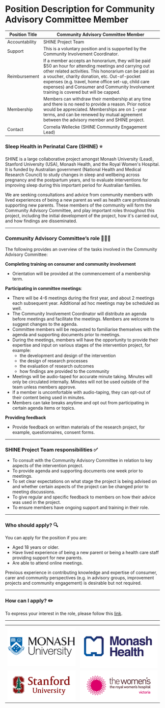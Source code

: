 
# Position Description for Community Advisory Committee Member

| Position Title | Community Advisory Committee Member                                                                                                                                                                                                                                                                                                                              |
| -------------- | ---------------------------------------------------------------------------------------------------------------------------------------------------------------------------------------------------------------------------------------------------------------------------------------------------------------------------------------------------------------- |
| Accountability | SHINE Project Team                                                                                                                                                                                                                                                                                                                                               |
| Support        | This is a voluntary position and is supported by the Community Involvement Coordinator.                                                                                                                                                                                                                                                                          |
| Reimbursement  | If a member accepts an honorarium, they will be paid $50 an hour for attending meetings and carrying out other related activities. This honorarium can be paid as a voucher, charity donation, etc. Out-of-pocket expenses (e.g. travel, home office set-up, child care expenses) and Consumer and Community Involvement training is covered but will be capped. |
| Membership     | Members can withdraw their membership at any time and there is no need to provide a reason. Prior notice would be appreciated. Memberships are on 1-year terms, and can be renewed by mutual agreement between the advisory member and SHINE project.                                                                                                                                                                                                                                                                                                            |
| Contact        | Cornelia Wellecke (SHINE Community Engagement Lead)                                                                                                                                                                                                                                                                                                                                                                  |
 

### Sleep Health in Perinatal Care (SHINE) ⭐
SHINE is a large collaborative project amongst Monash University (Lead), Stanford University (USA), Monash Health, and the Royal Women's Hospital. It is funded by Australian government (National Health and Medical Research Council) to study changes in sleep and wellbeing across pregnancy and the postpartum years, and to evaluate interventions for improving sleep during this important period for Australian families.

We are seeking consultations and advice from community members with lived experiences of being a new parent as well as health care professionals supporting new parents. These members of the community will form the Community Advisory Committee, and  play important roles throughout this project, including the initial development of the project, how it's carried out, and how findings are disseminated.

---

### Community Advisory Committee’s role 🧑‍🤝‍🧑
The following provides an overview of the tasks involved in the Community Advisory Committee:

**Completing training on consumer and community involvement**
- Orientation will be provided at the commencement of a membership term.

**Participating in committee meetings**:
- There will be 4-6 meetings during the first year, and about 2 meetings each subsequent year. Additional ad hoc meetings may be scheduled as well.
- The Community Involvement Coordinator will distribute an agenda before meetings and facilitate the meetings. Members are welcome to suggest changes to the agenda.
- Committee members will be requested to familiarise themselves with the agenda and supporting documents prior to meetings.
- During the meetings, members will have the opportunity to provide their expertise and input on various stages of the intervention project, for example:
	- the development and design of the intervention
	- the design of research processes
	- the evaluation of research outcomes
	- how findings are provided to the community
- Meetings will be audio-taped for accurate minute taking. Minutes will only be circulated internally. Minutes will not be used outside of the team unless members approve.
- If a member is uncomfortable with audio-taping, they can opt-out of their content being used in minutes.
- Members can take breaks anytime and opt out from participating in certain agenda items or topics.

**Providing feedback**
- Provide feedback on written materials of the research project, for example, questionnaires, consent forms.

---

### SHINE Project Team responsibilities ✅
- To consult with the Community Advisory Committee in relation to key aspects of the intervention project.
- To provide agenda and supporting documents one week prior to meetings.
- To set clear expectations on what stage the project is being advised on and whether certain aspects of the project can be changed prior to meeting discussions.
- To give regular and specific feedback to members on how their advice was used in the project.
- To ensure members have ongoing support and training in their role.

___

### Who should apply? 🔍
You can apply for the position if you are:
- Aged 18 years or older.
- Have lived experience of being a new parent or being a health care staff providing support for new parents. 
- Are able to attend online meetings.

Previous experience in contributing knowledge and expertise of consumer, carer and community perspectives (e.g. in advisory groups, improvement projects and community engagement) is desirable but not required.

---

### How can I apply? ✏️
To express your interest in the role, please follow this [link](https://monash.az1.qualtrics.com/jfe/form/SV_6VTnmjSgSlsJI58).

___

|                          |                                       | 
| ------------------------ | ------------------------------------- |
| ![\|200](Images/monash.png)   | ![\|200](Images/Monash_health.png)         |
| ![\|200](Images/Stanford.png) | ![\|200](Images/Royal-Womens-Hospital.png) |





